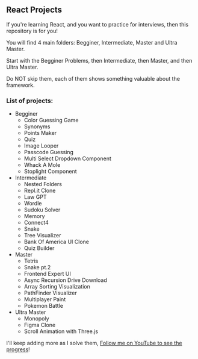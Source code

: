 ## React Projects

If you're learning React, and you want to practice for interviews, then this repository is for you!

You will find 4 main folders: Begginer, Intermediate, Master and Ultra Master.

Start with the Begginer Problems, then Intermediate, then Master, and then Ultra Master.

Do NOT skip them, each of them shows something valuable about the framework.

### List of projects:

- Begginer
  - Color Guessing Game
  - Synonyms
  - Points Maker
  - Quiz
  - Image Looper
  - Passcode Guessing
  - Multi Select Dropdown Component
  - Whack A Mole
  - Stoplight Component
- Intermediate
  - Nested Folders
  - Repl.it Clone
  - Law GPT
  - Wordle
  - Sudoku Solver
  - Memory
  - Connect4
  - Snake
  - Tree Visualizer
  - Bank Of America UI Clone
  - Quiz Builder
- Master
  - Tetris
  - Snake pt.2
  - Frontend Expert UI
  - Async Recursion Drive Download
  - Array Sorting Visualization
  - PathFinder Visualizer
  - Multiplayer Paint
  - Pokemon Battle
- Ultra Master
  - Monopoly
  - Figma Clone
  - Scroll Animation with Three.js

I'll keep adding more as I solve them, [Follow me on YouTube to see the progress](https://www.youtube.com/@pedrouzcategui1328)!
